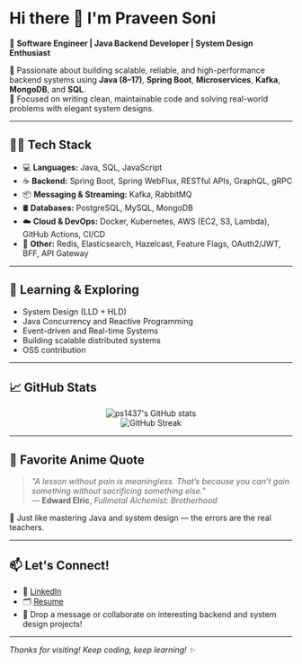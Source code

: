 # Hi there 👋 I'm Praveen Soni

🚀 **Software Engineer | Java Backend Developer | System Design Enthusiast**

🔧 Passionate about building scalable, reliable, and high-performance backend systems using **Java (8–17)**, **Spring Boot**, **Microservices**, **Kafka**, **MongoDB**, and **SQL**.  
🎯 Focused on writing clean, maintainable code and solving real-world problems with elegant system designs.

---

## 👨‍💻 Tech Stack

- 💻 **Languages:** Java, SQL, JavaScript
- ☕ **Backend:** Spring Boot, Spring WebFlux, RESTful APIs, GraphQL, gRPC
- 📦 **Messaging & Streaming:** Kafka, RabbitMQ
- 🛢️ **Databases:** PostgreSQL, MySQL, MongoDB
- ☁️ **Cloud & DevOps:** Docker, Kubernetes, AWS (EC2, S3, Lambda), GitHub Actions, CI/CD
- 🧠 **Other:** Redis, Elasticsearch, Hazelcast, Feature Flags, OAuth2/JWT, BFF, API Gateway

---

## 📘 Learning & Exploring

- System Design (LLD + HLD)
- Java Concurrency and Reactive Programming
- Event-driven and Real-time Systems
- Building scalable distributed systems
- OSS contribution

---

## 📈 GitHub Stats

<p align="center">
  <img src="https://github-readme-stats.vercel.app/api?username=ps1437&show_icons=true&theme=radical" alt="ps1437's GitHub stats" />
  <br />
  <img src="https://github-readme-streak-stats.herokuapp.com/?user=ps1437&theme=radical" alt="GitHub Streak" />
</p>

---

## 🧙 Favorite Anime Quote

> _"A lesson without pain is meaningless. That’s because you can’t gain something without sacrificing something else."_  
> — **Edward Elric**, *Fullmetal Alchemist: Brotherhood*

🧠 Just like mastering Java and system design — the errors are the real teachers.

---

## 📫 Let's Connect!

- 💼 [LinkedIn](https://www.linkedin.com/in/praveensoni1437)
- 🗂️ [Resume](#) <!-- Add link if hosted -->
- 💌 Drop a message or collaborate on interesting backend and system design projects!

---

_Thanks for visiting! Keep coding, keep learning! ✨_
